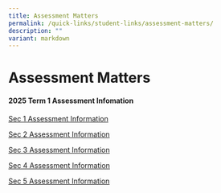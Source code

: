 ```yaml
---
title: Assessment Matters
permalink: /quick-links/student-links/assessment-matters/
description: ""
variant: markdown
---
```

Assessment Matters
============

#### 2025 Term 1 Assessment Infomation

[Sec 1 Assessment Information](/files/Sec_1_Term_1_Assessment_Information_2025_1.pdf)

[Sec 2 Assessment Information](/files/Sec_2_Term_1_Assessment_Information_2025_1.pdf)

[Sec 3 Assessment Information](/files/Sec_3_Term_1_Assessment_Information_2025_1.pdf)

[Sec 4 Assessment Information](/files/Sec_4_Term_1_Assessment_Information_2025_1.pdf)

[Sec 5 Assessment Information](/files/Sec_5_Term_1_Assessment_Information_2025_1.pdf)